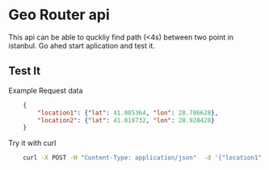 # Geo Router api

This api can be able to quckliy find path (<4s) between two point in istanbul. Go ahed start aplication and test it.




## Test It

Example Request data

```json
    {
        "location1": {"lat": 41.085364, "lon": 28.786628},
        "location2": {"lat": 41.018732, "lon": 28.928428}
    }

```

Try it with curl

```bash
    curl -X POST -H "Content-Type: application/json"  -d '{"location1": {"lat": 41.085364, "lon": 28.786628}, "location2": {"lat": 41.018732, "lon": 28.928428}}' http://localhost:8080/api/route
```

